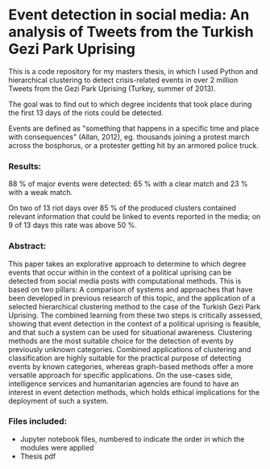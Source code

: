 # Event detection in social media: An analysis of Tweets from the Turkish Gezi Park Uprising

This is a code repository for my masters thesis, in which I used Python and hierarchical clustering to detect crisis-related events in over 2 million Tweets from the Gezi Park Uprising (Turkey, summer of 2013). 

The goal was to find out to which degree incidents that took place during the first 13 days of the riots could be detected.

Events are defined as "something that happens in a specific time and place with consequences" (Allan, 2012), eg. thousands joining a protest march across the bosphorus, or a protester getting hit by an armored police truck.

### Results:

88 % of major events were detected: 65 % with a clear match and 23 % with a weak match. 

On two of 13 riot days over 85 % of the produced clusters contained relevant information that could be linked to events reported in the media; on 9 of 13 days this rate was above 50 %.

### Abstract:

This paper takes an explorative approach to determine to which degree events that occur within in the context of a political uprising can be detected from social media posts with computational methods. This is based on two pillars: A comparison of systems and approaches that have been developed in previous research of this topic, and the application of a selected hierarchical clustering method to the case of the Turkish Gezi Park Uprising. The combined learning from these two steps is critically assessed, showing that event detection in the context of a political uprising is feasible, and that such a system can be used for situational awareness. Clustering methods are the most suitable choice for the detection of events by previously unknown categories. Combined applications of clustering and classification are highly suitable for the practical purpose of detecting events by known categories, whereas graph-based methods offer a more versatile approach for specific applications. On the use-cases side, intelligence services and humanitarian agencies are found to have an interest in event detection methods, which holds ethical implications for the deployment of such a system.

### Files included:

* Jupyter notebook files, numbered to indicate the order in which the modules were applied
* Thesis pdf
